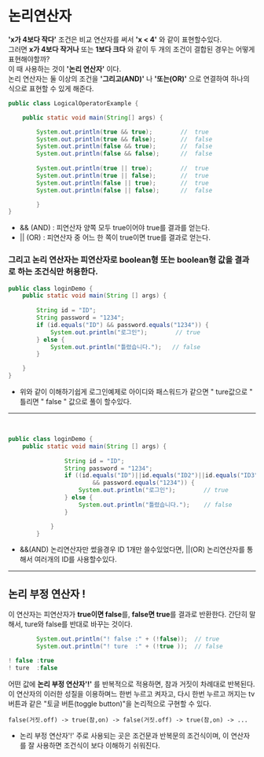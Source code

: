 # 논리연산자 
**'x가 4보다 작다'** 조건은 비교 연산자를 써서 **'x < 4'** 와 같이 표현할수있다.<br>
그러면 **x가 4보다 작거나** 또는 **1보다 크다** 와 같이 두 개의 조건이 결합된 경우는 어떻게 표현해야할까? <br>
이 때 사용하는 것이 **'논리 연산자'** 이다.<br>
 논리 연산자는 둘 이상의 조건을 **'그리고(AND)'** 나 **'또는(OR)'** 으로 연결하여 하나의 식으로 표현할 수 있게 해준다.
```java
public class LogicalOperatorExample {

	public static void main(String[] args) {

		System.out.println(true && true);        //  true
		System.out.println(true && false);       //  false
		System.out.println(false && true);       //  false
		System.out.println(false && false);      //  false
		
		System.out.println(true || true);        //  true
		System.out.println(true || false);       //  true
		System.out.println(false || true);       //  true
		System.out.println(false || false);      //  false

        }
}
```
* && (AND) : 피연산자 양쪽 모두 true이어야 true를 결과를 얻는다.
* || (OR)  : 피연산자 중 어느 한 쪽이 true이면 true를 결과로 얻는다.
### 그리고 논리 연산자는 피연산자로 boolean형 또는 boolean형 값을 결과로 하는 조건식만 허용한다.

```java
public class loginDemo {
	public static void main(String [] args) {
   
		String id = "ID";
		String password = "1234";
		if (id.equals("ID") && password.equals("1234")) {
			System.out.println("로그인");        // true
		} else {
			System.out.println("틀렸습니다.");   // false
		}

	}
}  
```
* 위와 같이 이해하기쉽게 로그인예제로 아이디와 패스워드가 같으면 " ture값으로 " 틀리면 " false " 값으로 풀이 할수있다.
---
<br>

```java
public class loginDemo {
	public static void main(String [] args) {
		   
				String id = "ID";
				String password = "1234";
				if ((id.equals("ID")||id.equals("ID2")||id.equals("ID3")) 
						&& password.equals("1234")) {
					System.out.println("로그인");        // true
				} else {
					System.out.println("틀렸습니다.");    // false
				}

			}
		}  
```
* &&(AND) 논리연산자만 썼을경우 ID 1개만 쓸수있었다면, ||(OR) 논리연산자를 통해서 여러개의 ID를 사용할수있다.
---
## 논리 부정 연산자 !
이 연산자는 피연산자가 **true이면 false**를, **false면 true**를 결과로 반환한다. 간단히 말해서, ture와 false를 반대로 바꾸는 것이다.
```java
		System.out.println("! false :" + (!false));  // true
		System.out.println("! ture  :" + (!true ));  // false

! false :true
! ture  :false        
```
어떤 값에 **논리 부정 연산자'!'** 를 반복적으로 적용하면, 참과 거짓이 차례대로 반복된다. <br>
이 연산자의 이러한 성질을 이용하며느 한번 누르고 켜자고, 다시 한번 누르고 꺼지는 tv버튼과 같은 "토글 버튼(toggle button)"을 논리적으로 구현할 수 있다.
```
false(거짓.off) -> true(참,on) -> false(거짓.off) -> true(참,on) -> ...
``` 
* 논리 부정 연산자'!' 주로 사용되는 곳은 조건문과 반복문의 조건식이며, 이 연산자를 잘 사용하면 조건식이 보다 이해하기 쉬워진다.
